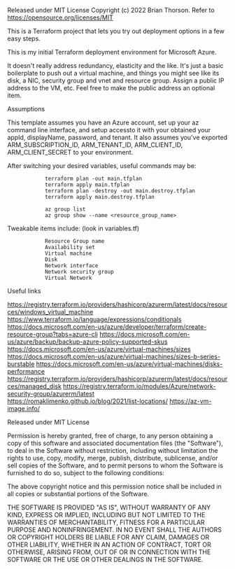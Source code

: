 Released under MIT License
Copyright (c) 2022 Brian Thorson.
Refer to <https://opensource.org/licenses/MIT>

This is a Terraform project that lets you try out deployment options in a few easy steps.

This is my initial Terraform deployment environment for Microsoft Azure.

It doesn't really address redundancy, elasticity and the like.  It's just a basic boilerplate to push out a virtual machine, and things you might see like its disk, a NIC, security group and vnet and resource group.  Assign a public IP address to the VM, etc.  Feel free to make the public address an optional item.


Assumptions

This template assumes you have an Azure account, set up your az command line interface, and setup accessto it with your obtained your appId, displayName, password, and tenant.  It also assumes you've exported ARM_SUBSCRIPTION_ID, ARM_TENANT_ID, ARM_CLIENT_ID, ARM_CLIENT_SECRET to your environment.


After switching your desired variables, useful commands may be:

                terraform plan -out main.tfplan
                terraform apply main.tfplan
                terraform plan -destroy -out main.destroy.tfplan
                terraform apply main.destroy.tfplan

                az group list
                az group show --name <resource_group_name>


Tweakable items include:    (look in variables.tf)

                Resource Group name
                Availability set
                Virtual machine
                Disk
                Network interface
                Network security group
                Virtual Network


Useful links

https://registry.terraform.io/providers/hashicorp/azurerm/latest/docs/resources/windows_virtual_machine
https://www.terraform.io/language/expressions/conditionals
https://docs.microsoft.com/en-us/azure/developer/terraform/create-resource-group?tabs=azure-cli
https://docs.microsoft.com/en-us/azure/backup/backup-azure-policy-supported-skus
https://docs.microsoft.com/en-us/azure/virtual-machines/sizes
https://docs.microsoft.com/en-us/azure/virtual-machines/sizes-b-series-burstable
https://docs.microsoft.com/en-us/azure/virtual-machines/disks-performance
https://registry.terraform.io/providers/hashicorp/azurerm/latest/docs/resources/managed_disk
https://registry.terraform.io/modules/Azure/network-security-group/azurerm/latest
https://romaklimenko.github.io/blog/2021/list-locations/
https://az-vm-image.info/


Released under MIT License

Permission is hereby granted, free of charge, to any person obtaining a copy of this software and associated documentation files (the "Software"), to deal in the Software without restriction, including without limitation the rights to use, copy, modify, merge, publish, distribute, sublicense, and/or sell copies of the Software, and to permit persons to whom the Software is furnished to do so, subject to the following conditions:

The above copyright notice and this permission notice shall be included in all copies or substantial portions of the Software.

THE SOFTWARE IS PROVIDED "AS IS", WITHOUT WARRANTY OF ANY KIND, EXPRESS OR IMPLIED, INCLUDING BUT NOT LIMITED TO THE WARRANTIES OF MERCHANTABILITY, FITNESS FOR A PARTICULAR PURPOSE AND NONINFRINGEMENT. IN NO EVENT SHALL THE AUTHORS OR COPYRIGHT HOLDERS BE LIABLE FOR ANY CLAIM, DAMAGES OR OTHER LIABILITY, WHETHER IN AN ACTION OF CONTRACT, TORT OR OTHERWISE, ARISING FROM, OUT OF OR IN CONNECTION WITH THE SOFTWARE OR THE USE OR OTHER DEALINGS IN THE SOFTWARE.
